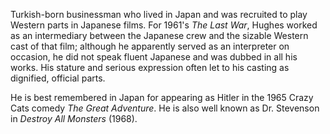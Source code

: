 <!-- Andrew Hughes -->

Turkish-born businessman who lived in Japan and was recruited to play Western parts in Japanese films. For 1961's _The Last War_, Hughes worked as an intermediary between the Japanese crew and the sizable Western cast of that film; although he apparently served as an interpreter on occasion, he did not speak fluent Japanese and was dubbed in all his works. His stature and serious expression often let to his casting as dignified, official parts.

He is best remembered in Japan for appearing as Hitler in the 1965 Crazy Cats comedy _The Great Adventure_. He is also well known as Dr. Stevenson in _Destroy All Monsters_ (1968).